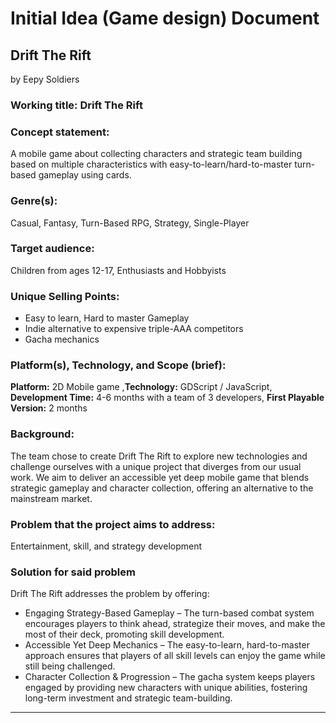 # Initial Idea (Game design) Document  

## Drift The Rift  
by Eepy Soldiers  

### Working title: **Drift The Rift**  

### Concept statement:  
A mobile game about collecting characters and strategic team building based on multiple characteristics with easy-to-learn/hard-to-master turn-based gameplay using cards.  

### Genre(s):  
Casual, Fantasy, Turn-Based RPG, Strategy, Single-Player  

### Target audience:  
Children from ages 12-17, Enthusiasts and Hobbyists  

### Unique Selling Points:  
- Easy to learn, Hard to master Gameplay  
- Indie alternative to expensive triple-AAA competitors  
- Gacha mechanics  

### Platform(s), Technology, and Scope (brief):  
 **Platform:** 2D Mobile game ,**Technology:** GDScript / JavaScript, **Development Time:** 4-6 months with a team of 3 developers, **First Playable Version:** 2 months  

### Background:
The team chose to create Drift The Rift to explore new technologies and challenge ourselves with a unique project that diverges from our usual work. We aim to deliver an accessible yet deep mobile game that blends strategic gameplay and character collection, offering an alternative to the mainstream market.

### Problem that the project aims to address:  
Entertainment, skill, and strategy development  

### Solution for said problem
Drift The Rift addresses the problem by offering:

- Engaging Strategy-Based Gameplay – The turn-based combat system encourages players to think ahead, strategize their moves, and make the most of their deck, promoting skill development.
- Accessible Yet Deep Mechanics – The easy-to-learn, hard-to-master approach ensures that players of all skill levels can enjoy the game while still being challenged.
- Character Collection & Progression – The gacha system keeps players engaged by providing new characters with unique abilities, fostering long-term investment and strategic team-building.
---
 
